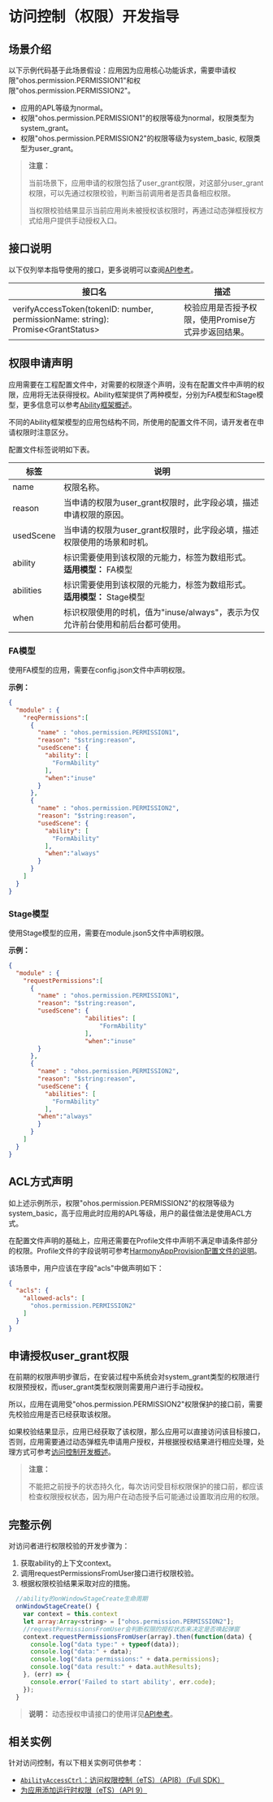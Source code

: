 # 访问控制（权限）开发指导

## 场景介绍

以下示例代码基于此场景假设：应用因为应用核心功能诉求，需要申请权限"ohos.permission.PERMISSION1"和权限"ohos.permission.PERMISSION2"。

- 应用的APL等级为normal。
- 权限"ohos.permission.PERMISSION1"的权限等级为normal，权限类型为system_grant。
- 权限"ohos.permission.PERMISSION2"的权限等级为system_basic, 权限类型为user_grant。

> **注意：** 
>
> 当前场景下，应用申请的权限包括了user_grant权限，对这部分user_grant权限，可以先通过权限校验，判断当前调用者是否具备相应权限。
>
> 当权限校验结果显示当前应用尚未被授权该权限时，再通过动态弹框授权方式给用户提供手动授权入口。

## 接口说明

以下仅列举本指导使用的接口，更多说明可以查阅[API参考](../reference/apis/js-apis-abilityAccessCtrl.md)。

| 接口名                                                       | 描述                                             |
| ------------------------------------------------------------ | --------------------------------------------------- |
| verifyAccessToken(tokenID: number, permissionName: string): Promise&lt;GrantStatus&gt; | 校验应用是否授予权限，使用Promise方式异步返回结果。 |

## 权限申请声明

应用需要在工程配置文件中，对需要的权限逐个声明，没有在配置文件中声明的权限，应用将无法获得授权。Ability框架提供了两种模型，分别为FA模型和Stage模型，更多信息可以参考[Ability框架概述](../ability/ability-brief.md)。

不同的Ability框架模型的应用包结构不同，所使用的配置文件不同，请开发者在申请权限时注意区分。

配置文件标签说明如下表。

| 标签      | 说明                                                         |
| --------- | ------------------------------------------------------------ |
| name      | 权限名称。                                                   |
| reason    | 当申请的权限为user_grant权限时，此字段必填，描述申请权限的原因。 |
| usedScene | 当申请的权限为user_grant权限时，此字段必填，描述权限使用的场景和时机。 |
| ability   | 标识需要使用到该权限的元能力，标签为数组形式。   <br/>**适用模型：** FA模型            |
| abilities | 标识需要使用到该权限的元能力，标签为数组形式。   <br/>**适用模型：** Stage模型            |
| when      | 标识权限使用的时机，值为"inuse/always"，表示为仅允许前台使用和前后台都可使用。 |

### FA模型

使用FA模型的应用，需要在config.json文件中声明权限。

**示例：**

```json
{
  "module" : {
    "reqPermissions":[
      {
        "name" : "ohos.permission.PERMISSION1",
        "reason": "$string:reason",
        "usedScene": {
          "ability": [
            "FormAbility"
          ],
          "when":"inuse"
        }
      },
      {
        "name" : "ohos.permission.PERMISSION2",
        "reason": "$string:reason",
        "usedScene": {
          "ability": [
            "FormAbility"
          ],
          "when":"always"
        }
      }
    ]
  }
}
```

### Stage模型

使用Stage模型的应用，需要在module.json5文件中声明权限。

**示例：**

```json
{
  "module" : {
    "requestPermissions":[
      {
        "name" : "ohos.permission.PERMISSION1",
        "reason": "$string:reason",
        "usedScene": {
                     "abilities": [
                         "FormAbility"
                     ],
                     "when":"inuse"
        }
      },
      {
        "name" : "ohos.permission.PERMISSION2",
        "reason": "$string:reason",
        "usedScene": {
          "abilities": [
            "FormAbility"
          ],
        "when":"always"
        }
      }
    ]
  }
}
```

## ACL方式声明

如上述示例所示，权限"ohos.permission.PERMISSION2"的权限等级为system_basic，高于应用此时应用的APL等级，用户的最佳做法是使用ACL方式。

在配置文件声明的基础上，应用还需要在Profile文件中声明不满足申请条件部分的权限。Profile文件的字段说明可参考[HarmonyAppProvision配置文件的说明](../quick-start/app-provision-structure.md)。

该场景中，用户应该在字段"acls"中做声明如下：

```json
{
  "acls": {
    "allowed-acls": [
      "ohos.permission.PERMISSION2"
    ]
  }
}
```

## 申请授权user_grant权限

在前期的权限声明步骤后，在安装过程中系统会对system_grant类型的权限进行权限预授权，而user_grant类型权限则需要用户进行手动授权。

所以，应用在调用受"ohos.permission.PERMISSION2"权限保护的接口前，需要先校验应用是否已经获取该权限。

如果校验结果显示，应用已经获取了该权限，那么应用可以直接访问该目标接口，否则，应用需要通过动态弹框先申请用户授权，并根据授权结果进行相应处理，处理方式可参考[访问控制开发概述](accesstoken-overview.md)。

> **注意：**
>
> 不能把之前授予的状态持久化，每次访问受目标权限保护的接口前，都应该检查权限授权状态，因为用户在动态授予后可能通过设置取消应用的权限。

## 完整示例

对访问者进行权限校验的开发步骤为：

1. 获取ability的上下文context。
2. 调用requestPermissionsFromUser接口进行权限校验。
3. 根据权限校验结果采取对应的措施。

```js
  //ability的onWindowStageCreate生命周期
  onWindowStageCreate() {
    var context = this.context
    let array:Array<string> = ["ohos.permission.PERMISSION2"];
    //requestPermissionsFromUser会判断权限的授权状态来决定是否唤起弹窗
    context.requestPermissionsFromUser(array).then(function(data) {
      console.log("data type:" + typeof(data));
      console.log("data:" + data);
      console.log("data permissions:" + data.permissions);
      console.log("data result:" + data.authResults);
    }, (err) => {
      console.error('Failed to start ability', err.code);
    });
  }

```
> **说明：**
> 动态授权申请接口的使用详见[API参考](../reference/apis/js-apis-ability-context.md)。

## 相关实例

针对访问控制，有以下相关实例可供参考：

- [`AbilityAccessCtrl`：访问权限控制（eTS）（API8）（Full SDK）](https://gitee.com/openharmony/applications_app_samples/tree/master/Safety/AbilityAccessCtrl)
- [为应用添加运行时权限（eTS）（API 9）](https://gitee.com/openharmony/codelabs/tree/master/Ability/AccessPermission)